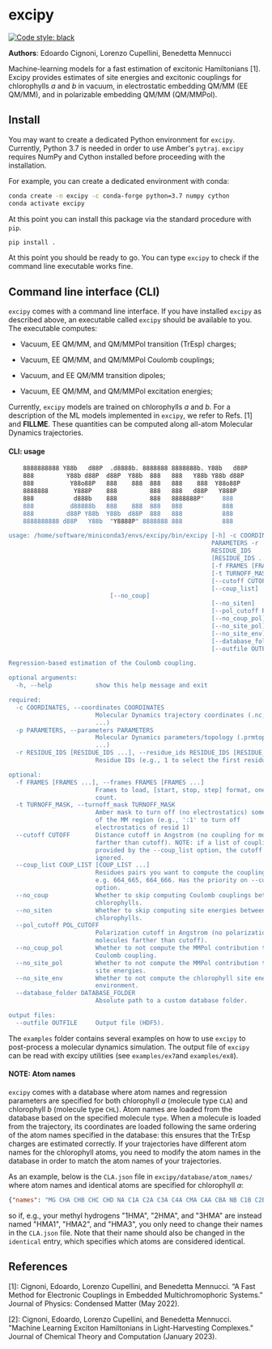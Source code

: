 
# excipy

[![Code style: black](https://img.shields.io/badge/code%20style-black-000000.svg)](https://github.com/psf/black)

**Authors**: Edoardo Cignoni, Lorenzo Cupellini, Benedetta Mennucci

Machine-learning models for a fast estimation of excitonic Hamiltonians [1].
Excipy provides estimates of site energies and excitonic couplings for chlorophylls *a* and *b* in vacuum, in electrostatic embedding QM/MM (EE QM/MM), and in polarizable embedding QM/MM (QM/MMPol).

## Install

You may want to create a dedicated Python environment for `excipy`.
Currently, Python 3.7 is needed in order to use Amber's `pytraj`.
`excipy` requires NumPy and Cython installed before proceeding with the installation.

For example, you can create a dedicated environment with conda:

```bash
conda create -n excipy -c conda-forge python=3.7 numpy cython
conda activate excipy
```

At this point you can install this package via the standard procedure with `pip`.

```bash
pip install .
```

At this point you should be ready to go.
You can type `excipy` to check if the command line executable works fine.


## Command line interface (CLI)

`excipy` comes with a command line interface.
If you have installed `excipy` as described above, an executable called `excipy` should be available to you.
The executable computes:

* Vacuum, EE QM/MM, and QM/MMPol transition (TrEsp) charges;

* Vacuum, EE QM/MM, and QM/MMPol Coulomb couplings;

* Vacuum, and EE QM/MM transition dipoles;

* Vacuum, EE QM/MM, and QM/MMPol excitation energies;

Currently, `excipy` models are trained on chlorophylls *a* and *b*.
For a description of the ML models implemented in `excipy`, we refer to Refs. [1] and __FILLME__.
These quantities can be computed along all-atom Molecular Dynamics trajectories.

#### CLI: usage

```bash
    8888888888 Y88b   d88P  .d8888b. 8888888 8888888b. Y88b   d88P
    888         Y88b d88P  d88P  Y88b  888   888   Y88b Y88b d88P
    888          Y88o88P   888    888  888   888    888  Y88o88P
    8888888       Y888P    888         888   888   d88P   Y888P
    888           d888b    888         888   8888888P"     888
    888          d88888b   888    888  888   888           888
    888         d88P Y88b  Y88b  d88P  888   888           888
    8888888888 d88P   Y88b  "Y8888P" 8888888 888           888

usage: /home/software/miniconda3/envs/excipy/bin/excipy [-h] -c COORDINATES -p
                                                        PARAMETERS -r
                                                        RESIDUE_IDS
                                                        [RESIDUE_IDS ...]
                                                        [-f FRAMES [FRAMES ...]]
                                                        [-t TURNOFF_MASK]
                                                        [--cutoff CUTOFF]
                                                        [--coup_list]
							[--no_coup]
                                                        [--no_siten]
                                                        [--pol_cutoff POL_CUTOFF]
                                                        [--no_coup_pol]
                                                        [--no_site_pol]
                                                        [--no_site_env]
                                                        [--database_folder DATABASE_FOLDER]
                                                        [--outfile OUTFILE]

Regression-based estimation of the Coulomb coupling.

optional arguments:
  -h, --help            show this help message and exit

required:
  -c COORDINATES, --coordinates COORDINATES
                        Molecular Dynamics trajectory coordinates (.nc, .xtc,
                        ...)
  -p PARAMETERS, --parameters PARAMETERS
                        Molecular Dynamics parameters/topology (.prmtop, .gro,
                        ...)
  -r RESIDUE_IDS [RESIDUE_IDS ...], --residue_ids RESIDUE_IDS [RESIDUE_IDS ...]
                        Residue IDs (e.g., 1 to select the first residue)

optional:
  -f FRAMES [FRAMES ...], --frames FRAMES [FRAMES ...]
                        Frames to load, [start, stop, step] format, one-based
                        count.
  -t TURNOFF_MASK, --turnoff_mask TURNOFF_MASK
                        Amber mask to turn off (no electrostatics) some part
                        of the MM region (e.g., ':1' to turn off
                        electrostatics of resid 1)
  --cutoff CUTOFF       Distance cutoff in Angstrom (no coupling for molecules
                        farther than cutoff). NOTE: if a list of coupling is
                        provided by the --coup_list option, the cutoff is
                        ignored.
  --coup_list COUP_LIST [COUP_LIST ...]
                        Residues pairs you want to compute the couplings on,
                        e.g. 664_665, 664_666. Has the priority on --cutoff
                        option.
  --no_coup             Whether to skip computing Coulomb couplings between
                        chlorophylls.
  --no_siten            Whether to skip computing site energies between
                        chlorophylls.
  --pol_cutoff POL_CUTOFF
                        Polarization cutoff in Angstrom (no polarization for
                        molecules farther than cutoff).
  --no_coup_pol         Whether to not compute the MMPol contribution to the
                        Coulomb coupling.
  --no_site_pol         Whether to not compute the MMPol contribution to the
                        site energies.
  --no_site_env         Whether to not compute the chlorophyll site energy in
                        environment.
  --database_folder DATABASE_FOLDER
                        Absolute path to a custom database folder.

output files:
  --outfile OUTFILE     Output file (HDF5).
```

The `examples` folder contains several examples on how to use `excipy` to post-process a molecular dynamics simulation.
The output file of `excipy` can be read with excipy utilities (see `examples/ex7`and `examples/ex8`).


#### NOTE: Atom names

`excipy` comes with a database where atom names and regression parameters are specified for both chlorophyll *a* (molecule type `CLA`) and chlorophyll *b* (molecule type `CHL`). Atom names are loaded from the database based on the specified molecule `type`. When a molecule is loaded from the trajectory, its coordinates are loaded following the same ordering of the atom names specified in the database: this ensures that the TrEsp charges are estimated correctly. If your trajectories have different atom names for the chlorophyll atoms, you need to modify the atom names in the database in order to match the atom names of your trajectories.

As an example, below is the `CLA.json` file in `excipy/database/atom_names/` where atom names and identical atoms are specified for chlorophyll *a*:

```json
{"names": "MG CHA CHB CHC CHD NA C1A C2A C3A C4A CMA CAA CBA NB C1B C2B C3B C4B CMB CAB CBB NC C1C C2C C3C C4C CMC CAC CBC ND C1D C2D C3D C4D CMD CAD OBD CBD CGD O1D O2D CED HHB HHC HHD H2A H3A 1HMA 2HMA 3HMA 1HAA 2HAA 1HMB 2HMB 3HMB HAB 1HBB 2HBB 1HMC 2HMC 3HMC 1HAC 2HAC 1HBC 2HBC 3HBC 1HMD 2HMD 3HMD HBD 1HED 2HED 3HED", "identical": [["1HMA", "2HMA", "3HMA"], ["1HMB", "2HMB", "3HMB"], ["1HMC", "2HMC", "3HMC"], ["1HBC", "2HBC", "3HBC"], ["1HMD", "2HMD", "3HMD"], ["1HED", "2HED", "3HED"]]}
```
so if, e.g., your methyl hydrogens "1HMA", "2HMA", and "3HMA" are instead named "HMA1", "HMA2", and "HMA3", you only need to change their names in the `CLA.json` file. Note that their name should also be changed in the `identical` entry, which specifies which atoms are considered identical.


## References

[1]: Cignoni, Edoardo, Lorenzo Cupellini, and Benedetta Mennucci. “A Fast Method for Electronic Couplings in Embedded Multichromophoric Systems.” Journal of Physics: Condensed Matter (May 2022).

[2]: Cignoni, Edoardo, Lorenzo Cupellini, and Benedetta Mennucci. "Machine Learning Exciton Hamiltonians in Light-Harvesting Complexes." Journal of Chemical Theory and Computation (January 2023).
